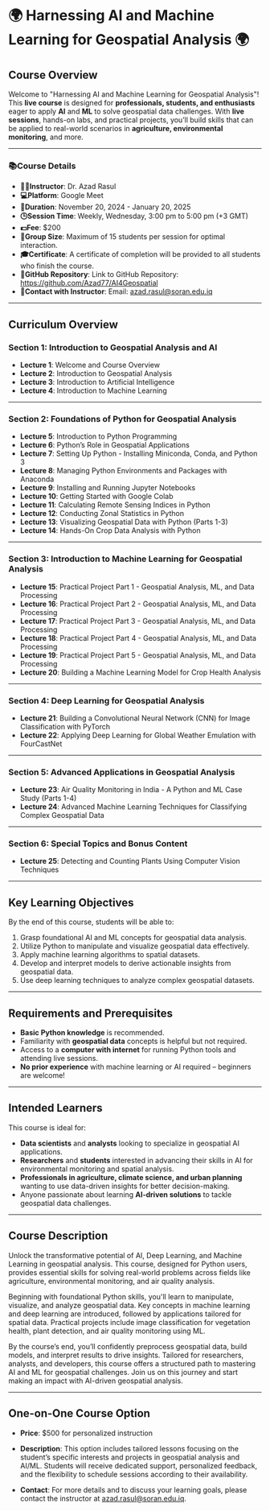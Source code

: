 # 🌍 Harnessing AI and Machine Learning for Geospatial Analysis 🌍

## **Course Overview**
Welcome to "Harnessing AI and Machine Learning for Geospatial Analysis"! This **live course** is designed for **professionals, students, and enthusiasts** eager to apply **AI** and **ML** to solve geospatial data challenges. With **live sessions**, hands-on labs, and practical projects, you’ll build skills that can be applied to real-world scenarios in **agriculture, environmental monitoring**, and more.


---

### 📚Course Details
- **👨‍🏫Instructor**: Dr. Azad Rasul
- **💻Platform**: Google Meet
- **📅Duration**: November 20, 2024 - January 20, 2025
- **🕒Session Time**: Weekly, Wednesday, 3:00 pm to 5:00 pm (+3 GMT)
- **💵Fee**: $200
- **👥Group Size**: Maximum of 15 students per session for optimal interaction.
- **🎓Certificate**: A certificate of completion will be provided to all students who finish the course.
- **🔗GitHub Repository**: Link to GitHub Repository: https://github.com/Azad77/AI4Geospatial 
- **📧Contact with Instructor**: Email: azad.rasul@soran.edu.iq

---

## Curriculum Overview

### Section 1: Introduction to Geospatial Analysis and AI
- **Lecture 1**: Welcome and Course Overview
- **Lecture 2**: Introduction to Geospatial Analysis
- **Lecture 3**: Introduction to Artificial Intelligence
- **Lecture 4**: Introduction to Machine Learning

---

### Section 2: Foundations of Python for Geospatial Analysis
- **Lecture 5**: Introduction to Python Programming
- **Lecture 6**: Python’s Role in Geospatial Applications
- **Lecture 7**: Setting Up Python - Installing Miniconda, Conda, and Python 3
- **Lecture 8**: Managing Python Environments and Packages with Anaconda
- **Lecture 9**: Installing and Running Jupyter Notebooks
- **Lecture 10**: Getting Started with Google Colab
- **Lecture 11**: Calculating Remote Sensing Indices in Python
- **Lecture 12**: Conducting Zonal Statistics in Python
- **Lecture 13**: Visualizing Geospatial Data with Python (Parts 1-3)
- **Lecture 14**: Hands-On Crop Data Analysis with Python

---

### Section 3: Introduction to Machine Learning for Geospatial Analysis
- **Lecture 15**: Practical Project Part 1 - Geospatial Analysis, ML, and Data Processing
- **Lecture 16**: Practical Project Part 2 - Geospatial Analysis, ML, and Data Processing
- **Lecture 17**: Practical Project Part 3 - Geospatial Analysis, ML, and Data Processing
- **Lecture 18**: Practical Project Part 4 - Geospatial Analysis, ML, and Data Processing
- **Lecture 19**: Practical Project Part 5 - Geospatial Analysis, ML, and Data Processing
- **Lecture 20**: Building a Machine Learning Model for Crop Health Analysis


---

### Section 4: Deep Learning for Geospatial Analysis
- **Lecture 21**: Building a Convolutional Neural Network (CNN) for Image Classification with PyTorch
- **Lecture 22**: Applying Deep Learning for Global Weather Emulation with FourCastNet


---

### Section 5: Advanced Applications in Geospatial Analysis
- **Lecture 23**: Air Quality Monitoring in India - A Python and ML Case Study (Parts 1-4)
- **Lecture 24**: Advanced Machine Learning Techniques for Classifying Complex Geospatial Data


---

### Section 6: Special Topics and Bonus Content
- **Lecture 25**: Detecting and Counting Plants Using Computer Vision Techniques

---

## **Key Learning Objectives**

By the end of this course, students will be able to:
1. Grasp foundational AI and ML concepts for geospatial data analysis.
2. Utilize Python to manipulate and visualize geospatial data effectively.
3. Apply machine learning algorithms to spatial datasets.
4. Develop and interpret models to derive actionable insights from geospatial data.
5. Use deep learning techniques to analyze complex geospatial datasets.

---

## **Requirements and Prerequisites**
- **Basic Python knowledge** is recommended.
- Familiarity with **geospatial data** concepts is helpful but not required.
- Access to a **computer with internet** for running Python tools and attending live sessions.
- **No prior experience** with machine learning or AI required – beginners are welcome!

---

## **Intended Learners**

This course is ideal for:
- **Data scientists** and **analysts** looking to specialize in geospatial AI applications.
- **Researchers** and **students** interested in advancing their skills in AI for environmental monitoring and spatial analysis.
- **Professionals in agriculture, climate science, and urban planning** wanting to use data-driven insights for better decision-making.
- Anyone passionate about learning **AI-driven solutions** to tackle geospatial data challenges.

---

## **Course Description**

Unlock the transformative potential of AI, Deep Learning, and Machine Learning in geospatial analysis. This course, designed for Python  users, provides essential skills for solving real-world problems across fields like agriculture, environmental monitoring, and air quality analysis. 

Beginning with foundational Python skills, you'll learn to manipulate, visualize, and analyze geospatial data. Key concepts in machine learning and deep learning are introduced, followed by applications tailored for spatial data. Practical projects include image classification for vegetation health, plant detection, and air quality monitoring using ML.

By the course’s end, you’ll confidently preprocess geospatial data, build models, and interpret results to drive insights. Tailored for researchers, analysts, and developers, this course offers a structured path to mastering AI and ML for geospatial challenges. Join us on this journey and start making an impact with AI-driven geospatial analysis.

---

## **One-on-One Course Option** ##
- **Price**: $500 for personalized instruction
- **Description**: This option includes tailored lessons focusing on the student’s specific interests and projects in geospatial analysis and AI/ML. Students will receive dedicated support, personalized feedback, and the flexibility to schedule sessions according to their availability.

- **Contact**: For more details and to discuss your learning goals, please contact the instructor at azad.rasul@soran.edu.iq.
